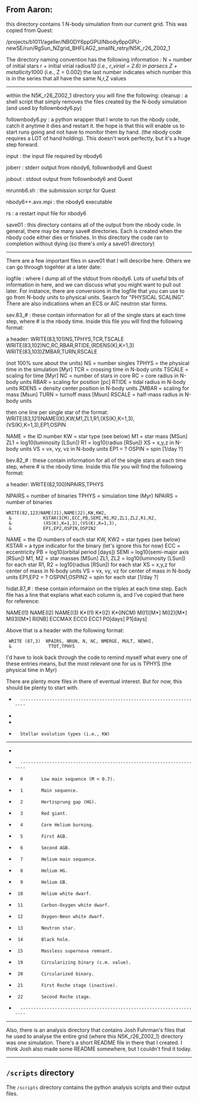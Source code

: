 ## From Aaron:

this directory contains 1 N-body simulation from our current grid.  This was copied from Quest:

 /projects/b1011/ageller/NBODY6ppGPU/Nbody6ppGPU-newSE/run/RgSun_NZgrid_BHFLAG2_smallN_retry/N5K_r26_Z002_1

The directory naming convention has the following information :
N + number of initial stars
r + initial virial radius*10 (i.e., r_virial = 2.6) in parsecs
Z + metallicity*1000 (i.e., Z = 0.002)
the last number indicates which number this is in the series that all have the same N,r,Z values

--------------------------
within the N5K_r26_Z002_1 directory you will fine the following:
cleanup : a shell script that simply removes the files created by the N-body simulation (and used by follownbody6.py)

follownbody6.py : a python wrapper that I wrote to run the nbody code, catch it anytime it dies and restart it.  the hope is that this will enable us to start runs going and not have to monitor them by hand.  (the nbody code requires a LOT of hand holding).  This doesn't work perfectly, but it's a huge step forward. 

input : the input file required by nbody6

joberr : stderr output from nbody6, follownbody6 and Quest

jobout : stdout output from follownbody6 and Quest

mrunnb6.sh : the submission script for Quest

nbody6++.avx.mpi : the nbody6 executable

rs : a restart input file for nbody6

save01 : this directory contains all of the output from the nbody code.  In general, there may be many save# directories.  Each is created when the nbody code either dies or finishes.  In this directory the code ran to completion without dying (so there's only a save01 directory)


------------------
There are a few important files in save01 that I will describe here.  Others we can go through togehter at a later date:

logfile : where I dump all of the stdout from nbody6.  Lots of useful bits of information in here, and we can discuss what you might want to pull out later.  For instance, there are conversions in the logfile that you can use to go from N-body units to physical units.  Search for "PHYSICAL SCALING".  There are also indications when an ECS or AIC neutron star forms.

sev.83_# : these contain information for all of the single stars at each time step, where # is the nbody time.  Inside this file you will find the following format:

a header:
         WRITE(83,101)NS,TPHYS,TCR,TSCALE
         WRITE(83,102)NC,RC,RBAR,RTIDE,(RDENS(K),K=1,3)
         WRITE(83,103)ZMBAR,TURN,RSCALE

(not 100% sure about the units)
NS = number singles
TPHYS = the physical time in the simulation [Myr]
TCR = crossing time in N-body units
TSCALE = scaling for time [Myr]
NC = number of stars in core
RC = core radius in N-body units
RBAR = scaling for position [pc]
RTIDE = tidal radius in N-body units
RDENS = density center position in N-body units
ZMBAR = scaling for mass [Msun]
TURN = turnoff mass [Msun]
RSCALE = half-mass radius in N-body units

then one line per single star of the format:
    WRITE(83,121)NAME(IX),KW,M1,ZL1,R1,(XS(K),K=1,3),(VS(K),K=1,3),EP1,OSPIN

NAME = the ID number
KW = star type (see below)
M1 = star mass [MSun]
ZL1 = log10(luminosity [LSun])
R1 = log10(radius [RSun])
XS = x,y,z in N-body units
VS = vx, vy, vz in N-body units
EP1 = ?
OSPIN = spin [1/day ?]

bev.82_# : these contain information for all of the single stars at each time step, where # is the nbody time.  Inside this file you will find the following format:

a header:
    WRITE(82,100)NPAIRS,TPHYS

NPAIRS = number of binaries
TPHYS = simulation time (Myr)
NPAIRS = number of binaries


    WRITE(82,123)NAME(J1),NAME(J2),KW,KW2,
     &            KSTAR(ICM),ECC,PB,SEMI,M1,M2,ZL1,ZL2,R1,R2,
     &            (XS(K),K=1,3),(VS(K),K=1,3),
     &            EP1,EP2,OSPIN,OSPIN2
 
NAME = the ID numbers of each star
KW, KW2 = star types (see below)
KSTAR = a type indicator for the binary (let's ignore this for now)
ECC = eccentricity
PB = log10(orbital period [days])
SEMI = log10(semi-major axis [RSun])
M1, M2 = star masses [MSun]
ZL1, ZL2 = log10(luminosity [LSun]) for each star
R1, R2 = log10(radius [RSun]) for each star
XS = x,y,z for center of mass in N-body units
VS = vx, vy, vz for center of mass in N-body units
EP1,EP2 = ?
OSPIN1,OSPIN2 = spin for each star [1/day ?]

hidat.87_# : these contain informaion on the triples at each time step.  Each file has a line that explans what each column is, and I've copied that here for reference:

NAME(I1)    NAME(I2)    NAME(I3)    K*(I1)      K*(I2)      K*(INCM)    M(I1)[M*]                 M(I2)[M*]                 M(I3)[M*]                 RI[NB]                    ECCMAX                    ECC0                      ECC1                      P0[days]                  P1[days]

Above that is a header with the following format:

     WRITE (87,3)  NPAIRS, NRUN, N, NC, NMERGE, MULT, NEWHI,
     &              TTOT,TPHYS

I'd have to look back through the code to remind myself what every one of these entries means, but the most relevant one for us is TPHYS (the physical time in Myr) 

There are plenty more files in there of eventual interest.  But for now, this should be plenty to start with.

*       ---------------------------------------------------------------------
*
*
*       Stellar evolution types (i.e., KW)
*       ***********************
*
*       ---------------------------------------------------------------------
*       0       Low main sequence (M < 0.7).
*       1       Main sequence.
*       2       Hertzsprung gap (HG).
*       3       Red giant.
*       4       Core Helium burning.
*       5       First AGB.
*       6       Second AGB.
*       7       Helium main sequence.
*       8       Helium HG.
*       9       Helium GB.
*      10       Helium white dwarf.
*      11       Carbon-Oxygen white dwarf.
*      12       Oxygen-Neon white dwarf.
*      13       Neutron star.
*      14       Black hole.
*      15       Massless supernova remnant.
*      19       Circularizing binary (c.m. value).
*      20       Circularized binary.
*      21       First Roche stage (inactive).
*      22       Second Roche stage.
*       ---------------------------------------------------------------------



------------------
Also, there is an analysis directory that contains Josh Fuhrman's files that he used to analyse the entire grid (where this N5K_r26_Z002_1) directory was one simulation.  There's a short README file in there that I created.  I think Josh also made some README somewhere, but I couldn't find it today.

------------------

## `/scripts` directory

The `/scripts` directory contains the python analysis scripts and their output files.
